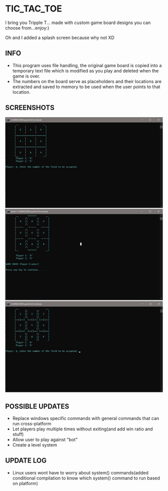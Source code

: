# TIC_TAC_TOE

I bring you Tripple T... made with custom game board designs you can choose from...enjoy:)
<p>Oh and I added a splash screen because why not XD</p>

## INFO
- This program uses file handling, the original game board is copied into a temporary text file which is modified as you play
and deleted when the game is over.
- The numbers on the board serve as placeholders and their locations are extracted and saved to memory to be used when the user points to
that location.

## SCREENSHOTS
<img src = "images/board3.jpg" width = 700>
<img src = "images/board5.jpg" width = 700>
<img src = "images/board6.jpg" width = 700>

## POSSIBLE UPDATES
- Replace windows specific commands with general commands that can run cross-platform
- Let players play multiple times without exiting(and add win ratio and stuff)
- Allow user to play against "bot"
- Create a level system 

## UPDATE LOG
- Linux users wont have to worry about system() commands(added conditional compilation to know which system() command
to run based on platform)
